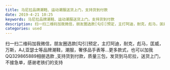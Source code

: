 ```yaml
---
title: 马尼拉品牌潮鞋、运动潮服送货上门，支持货到付款
date: 2019-4-21 10:25
keywords: 马尼拉品牌潮鞋、运动潮服送货上门，支持货到付款
description: 扫一扫二维码加我微信，朋友圈选款[勾引]预定，主打阿迪，耐克，彪马，匡威，万斯，AJ,亚瑟士等品牌潮鞋，潮服，奢侈品手表等…更多款式，也可以加我QQ329865889相册选款,支持货到付款，质量三包，发货到马尼拉，送货上门，不接急单，感谢老
categories: used
---
```

<td class="t_f" id="postmessage_3566918">

扫一扫二维码加我微信，朋友圈选款[勾引]预定，主打阿迪，耐克，彪马，匡威，万斯，AJ,亚瑟士等品牌潮鞋，潮服，奢侈品手表等…更多款式，也可以加我QQ329865889相册选款 ,支持货到付款，质量三包，发货到马尼拉，送货上门，不接急单，感谢老铁们的支持<br/>
<img alt="" border="0" class="zoom" data-cf-modified-f05584131f48bfc2ae3fe5fc-="" file="http://www.flw.ph/data/appbyme/upload/image/201904/21/10sxufpNjAi1.jpg" id="aimg_yGC65" lazyloadthumb="1" onclick="" onmouseover="" src="http://www.flw.ph/data/appbyme/upload/image/201904/21/10sxufpNjAi1.jpg"/><br/>
</td>
